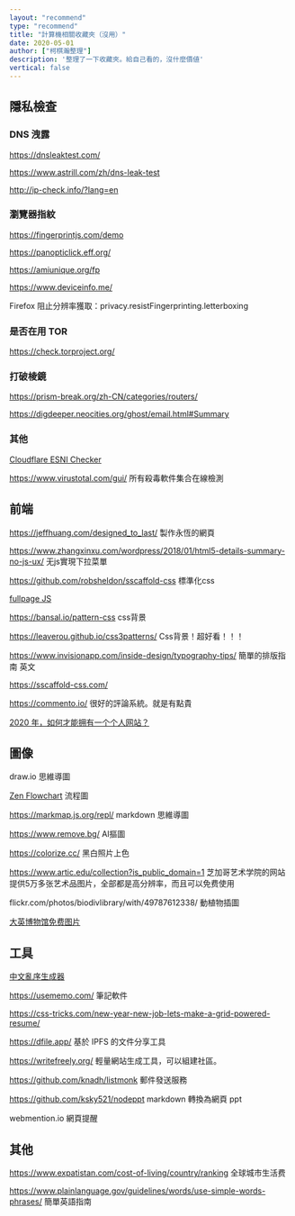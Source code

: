 ```yaml
---
layout: "recommend"
type: "recommend"
title: "計算機相關收藏夾（沒用）"
date: 2020-05-01
author: ["柯棋瀚整理"]
description: '整理了一下收藏夾。給自己看的，沒什麼價値'
vertical: false
---
```


## 隱私檢查

### DNS 洩露

https://dnsleaktest.com/

https://www.astrill.com/zh/dns-leak-test

http://ip-check.info/?lang=en

### 瀏覽器指紋

https://fingerprintjs.com/demo

https://panopticlick.eff.org/

https://amiunique.org/fp

https://www.deviceinfo.me/

Firefox 阻止分辨率獲取：privacy.resistFingerprinting.letterboxing 

### 是否在用 TOR

https://check.torproject.org/

### 打破棱鏡

https://prism-break.org/zh-CN/categories/routers/

https://digdeeper.neocities.org/ghost/email.html#Summary

### 其他

[Cloudflare ESNI Checker](https://www.cloudflare.com/ssl/encrypted-sni/)

https://www.virustotal.com/gui/ 所有殺毒軟件集合在線檢測

## 前端

https://jeffhuang.com/designed_to_last/ 製作永恆的網頁

https://www.zhangxinxu.com/wordpress/2018/01/html5-details-summary-no-js-ux/ 无js實現下拉菜單

https://github.com/robsheldon/sscaffold-css 標準化css

[fullpage JS](https://github.com/alvarotrigo/fullPage.js/tree/master/lang/chinese)

https://bansal.io/pattern-css css背景

https://leaverou.github.io/css3patterns/  Css背景！超好看！！！

https://www.invisionapp.com/inside-design/typography-tips/ 簡單的排版指南 英文

https://sscaffold-css.com/

https://commento.io/ 很好的評論系統。就是有點貴

[2020 年，如何才能拥有一个个人网站？](https://sspai.com/post/59504)

## 圖像

draw.io 思維導圖

[Zen Flowchart](https://www.zenflowchart.com/) 流程圖

https://markmap.js.org/repl/ markdown 思維導圖

https://www.remove.bg/ AI摳圖

https://colorize.cc/ 黑白照片上色

https://www.artic.edu/collection?is_public_domain=1 芝加哥艺术学院的网站提供5万多张艺术品图片，全部都是高分辨率，而且可以免费使用

flickr.com/photos/biodivlibrary/with/49787612338/ 動植物插圖

[大英博物馆免费图片](https://www.britishmuseum.org/collection)

## 工具

[中文亂序生成器](https://cnvoice.herokuapp.com/)

https://usememo.com/ 筆記軟件

https://css-tricks.com/new-year-new-job-lets-make-a-grid-powered-resume/

https://dfile.app/ 基於 IPFS 的文件分享工具

https://writefreely.org/ 輕量網站生成工具，可以組建社區。

https://github.com/knadh/listmonk 郵件發送服務

https://github.com/ksky521/nodeppt  markdown 轉換為網頁 ppt

webmention.io 網頁提醒

## 其他

https://www.expatistan.com/cost-of-living/country/ranking 全球城市生活费

https://www.plainlanguage.gov/guidelines/words/use-simple-words-phrases/ 簡單英語指南
